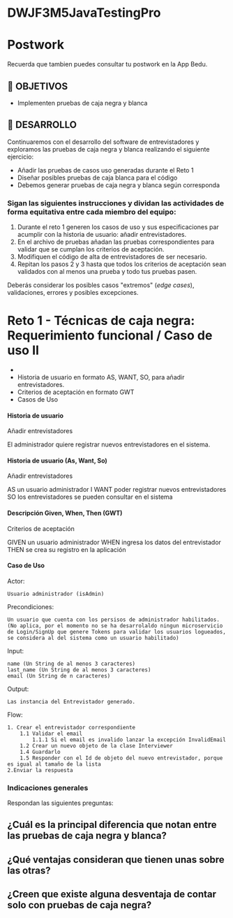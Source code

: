# DWJF3M5JavaTestingPro

# Postwork

Recuerda que tambien puedes consultar tu postwork en la App Bedu.


## 🎯 OBJETIVOS

- Implementen pruebas de caja negra y blanca

## 🚀 DESARROLLO

Continuaremos con el desarrollo del software de entrevistadores y exploramos las pruebas de caja negra y blanca realizando el siguiente ejercicio:
- Añadir las pruebas de casos uso generadas durante el Reto 1
- Diseñar posibles pruebas de caja blanca para el código
- Debemos generar pruebas de caja negra y blanca según corresponda

### Sigan las siguientes instrucciones y dividan las actividades de forma equitativa entre cada miembro del equipo:

1. Durante el reto 1 generen los casos de uso y sus especificaciones par acumplir con la historia de usuario: añadir entrevistadores.
2. En el archivo de pruebas añadan las pruebas correspondientes para validar que se cumplan los criterios de aceptación.
3. Modifiquen el código de alta de entrevistadores de ser necesario.
4. Repitan los pasos 2 y 3 hasta que todos los criterios de aceptación sean validados con al menos una prueba y todo tus pruebas pasen.


Deberás considerar los posibles casos "extremos" (_edge cases_), validaciones, errores y posibles excepciones.

# Reto 1 - Técnicas de caja negra: Requerimiento funcional / Caso de uso II
- 
- Historia de usuario en formato AS, WANT, SO, para añadir entrevistadores.
- Criterios de aceptación en formato GWT
- Casos de Uso

#### Historia de usuario

Añadir entrevistadores

El administrador quiere registrar nuevos entrevistadores en el sistema.

#### Historia de usuario (As, Want, So)

Añadir entrevistadores

AS un usuario administrador I WANT poder registrar nuevos entrevistadores SO los entrevistadores se pueden consultar en el sistema

#### Descripción Given, When, Then (GWT)

Criterios de aceptación

GIVEN un usuario administrador WHEN ingresa los datos del entrevistador THEN se crea su registro en la aplicación


#### Caso de Uso


Actor:

    Usuario administrador (isAdmin)

Precondiciones:

    Un usuario que cuenta con los persisos de administrador habilitados. 
    (No aplica, por el momento no se ha desarrolaldo ningun microservicio 
    de Login/SignUp que genere Tokens para validar los usuarios logueados, 
    se considera al del sistema como un usuario habilitado) 

Input:

    name (Un String de al menos 3 caracteres)
    last_name (Un String de al menos 3 caracteres)
    email (Un String de n caracteres)

Output:

    Las instancia del Entrevistador generado.

Flow:

    1. Crear el entrevistador correspondiente
        1.1 Validar el email
            1.1.1 Si el email es invalido lanzar la excepción InvalidEmail
        1.2 Crear un nuevo objeto de la clase Interviewer
        1.4 Guardarlo 
        1.5 Responder con el Id de objeto del nuevo entrevistador, porque es igual al tamaño de la lista
    2.Enviar la respuesta

### Indicaciones generales

Respondan las siguientes preguntas:

¿Cuál es la principal diferencia que notan entre las pruebas de caja negra y blanca?
- 

¿Qué ventajas consideran que tienen unas sobre las otras?
- 

¿Creen que existe alguna desventaja de contar solo con pruebas de caja negra?
- 